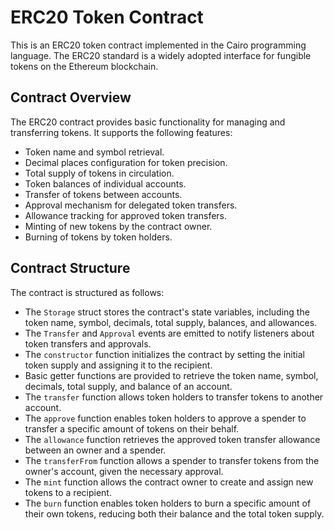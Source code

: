 # ERC20 Token Contract

This is an ERC20 token contract implemented in the Cairo programming language. The ERC20 standard is a widely adopted interface for fungible tokens on the Ethereum blockchain.

## Contract Overview

The ERC20 contract provides basic functionality for managing and transferring tokens. It supports the following features:

- Token name and symbol retrieval.
- Decimal places configuration for token precision.
- Total supply of tokens in circulation.
- Token balances of individual accounts.
- Transfer of tokens between accounts.
- Approval mechanism for delegated token transfers.
- Allowance tracking for approved token transfers.
- Minting of new tokens by the contract owner.
- Burning of tokens by token holders.

## Contract Structure

The contract is structured as follows:

- The `Storage` struct stores the contract's state variables, including the token name, symbol, decimals, total supply, balances, and allowances.
- The `Transfer` and `Approval` events are emitted to notify listeners about token transfers and approvals.
- The `constructor` function initializes the contract by setting the initial token supply and assigning it to the recipient.
- Basic getter functions are provided to retrieve the token name, symbol, decimals, total supply, and balance of an account.
- The `transfer` function allows token holders to transfer tokens to another account.
- The `approve` function enables token holders to approve a spender to transfer a specific amount of tokens on their behalf.
- The `allowance` function retrieves the approved token transfer allowance between an owner and a spender.
- The `transferFrom` function allows a spender to transfer tokens from the owner's account, given the necessary approval.
- The `mint` function allows the contract owner to create and assign new tokens to a recipient.
- The `burn` function enables token holders to burn a specific amount of their own tokens, reducing both their balance and the total token supply.
